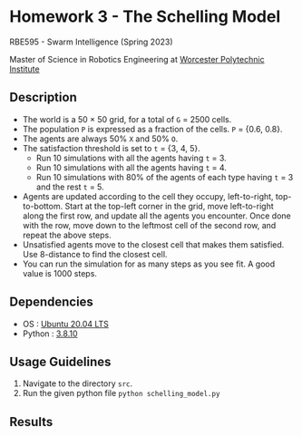 # Homework 3 - The Schelling Model

RBE595 - Swarm Intelligence (Spring 2023)

Master of Science in Robotics Engineering at [Worcester Polytechnic Institute](https://www.wpi.edu/)

## Description
- The world is a 50 × 50 grid, for a total of `G` = 2500 cells.
- The population `P` is expressed as a fraction of the cells. `P` = {0.6, 0.8}.
- The agents are always 50% `X` and 50% `O`.
- The satisfaction threshold is set to `t` = {3, 4, 5}.
    - Run 10 simulations with all the agents having `t` = 3.
    - Run 10 simulations with all the agents having `t` = 4.
    - Run 10 simulations with 80% of the agents of each type having `t` = 3 and the rest `t` = 5.
- Agents are updated according to the cell they occupy, left-to-right, top-to-bottom. Start at the top-left corner in the grid, move left-to-right along the first row, and update all the agents you encounter. Once done with the row, move down to the leftmost cell of the second row, and repeat the above steps.
- Unsatisfied agents move to the closest cell that makes them satisfied. Use 8-distance to find the closest cell.
- You can run the simulation for as many steps as you see fit. A good value is 1000 steps.

## Dependencies
- OS : [Ubuntu 20.04 LTS](https://releases.ubuntu.com/20.04/)
- Python : [3.8.10](https://www.python.org/downloads/release/python-3810/)

## Usage Guidelines
1. Navigate to the directory `src`.
2. Run the given python file `python schelling_model.py`

## Results

